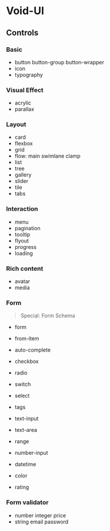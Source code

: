 # Void-UI

## Controls

### Basic

- button button-group button-wrapper
- icon
- typography

### Visual Effect

- acrylic
- parallax

### Layout

- card
- flexbox
- grid
- flow: main swimlane clamp
- list
- tree
- gallery
- slider
- tile
- tabs

### Interaction

- menu
- pagination
- tooltip
- flyout
- progress
- loading

### Rich content

- avatar
- media

### Form

> Special: Form Schema

- form
- from-item
- auto-complete

- checkbox
- radio
- switch

- select
- tags
- text-input
- text-area

- range
- number-input

- datetime
- color
- rating

### Form validator

- number integer price
- string email password
